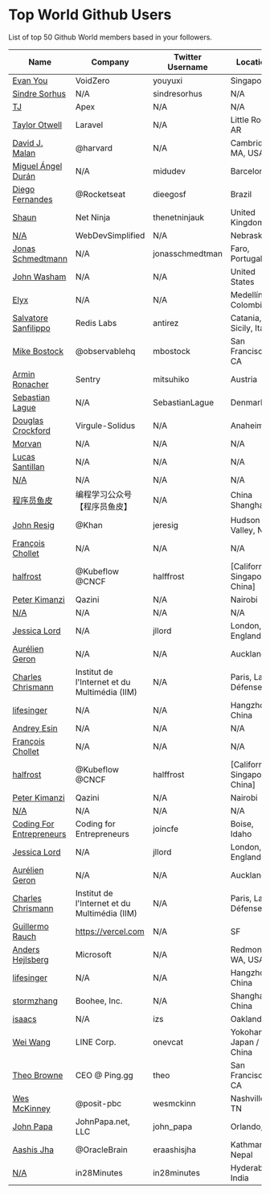 # Top World Github Users

List of top 50 Github World members based in your followers.

<!-- START TOP USERS -->
| Name | Company | Twitter Username | Location | Repositories |
|------|---------|------------------|----------|--------------|
| [Evan You](https://github.com/yyx990803) | VoidZero | youyuxi | Singapore | 198 |
| [Sindre Sorhus](https://github.com/sindresorhus) | N/A | sindresorhus | N/A | 1117 |
| [TJ](https://github.com/tj) | Apex | N/A | N/A | 296 |
| [Taylor Otwell](https://github.com/taylorotwell) | Laravel | N/A | Little Rock, AR | 32 |
| [David J. Malan](https://github.com/dmalan) | @harvard | N/A | Cambridge, MA, USA | 22 |
| [Miguel Ángel Durán](https://github.com/midudev) | N/A | midudev | Barcelona | 204 |
| [Diego Fernandes](https://github.com/diego3g) | @Rocketseat  | dieegosf | Brazil | 75 |
| [Shaun](https://github.com/iamshaunjp) | Net Ninja | thenetninjauk | United Kingdom | 141 |
| [N/A](https://github.com/WebDevSimplified) | WebDevSimplified | N/A | Nebraska | 225 |
| [Jonas Schmedtmann](https://github.com/jonasschmedtmann) | N/A | jonasschmedtman | Faro, Portugal | 7 |
| [John Washam](https://github.com/jwasham) | N/A | N/A | United States | 30 |
| [Elyx](https://github.com/elyxdev) | N/A | N/A | Medellín, Colombia. | 14 |
| [Salvatore Sanfilippo](https://github.com/antirez) | Redis Labs | antirez | Catania, Sicily, Italy | 94 |
| [Mike Bostock](https://github.com/mbostock) | @observablehq  | mbostock | San Francisco, CA | 87 |
| [Armin Ronacher](https://github.com/mitsuhiko) | Sentry | mitsuhiko | Austria | 314 |
| [Sebastian Lague](https://github.com/SebLague) | N/A | SebastianLague | Denmark | 90 |
| [Douglas Crockford](https://github.com/douglascrockford) | Virgule-Solidus | N/A | Anaheim | 18 |
| [Morvan](https://github.com/MorvanZhou) | N/A | N/A | N/A | 46 |
| [Lucas Santillan](https://github.com/Luc4st1574) | N/A | N/A | N/A | 19 |
| [N/A](https://github.com/lllyasviel) | N/A | N/A | N/A | 51 |
| [程序员鱼皮](https://github.com/liyupi) | 编程学习公众号【程序员鱼皮】 | N/A | China Shanghai | 93 |
| [John Resig](https://github.com/jeresig) | @Khan  | jeresig | Hudson Valley, NY | 111 |
| [François Chollet](https://github.com/fchollet) | N/A | N/A | N/A | 16 |
| [halfrost](https://github.com/halfrost) | @Kubeflow @CNCF | halffrost | [California, Singapore, China] | 32 |
| [Peter Kimanzi](https://github.com/peter-kimanzi) | Qazini | N/A | Nairobi | 117 |
| [N/A](https://github.com/AUTOMATIC1111) | N/A | N/A | N/A | 43 |
| [Jessica Lord](https://github.com/jlord) | N/A | jllord | London, England | 171 |
| [Aurélien Geron](https://github.com/ageron) | N/A | N/A | Auckland | 88 |
| [Charles Chrismann](https://github.com/Charles-Chrismann) | Institut de l'Internet et du Multimédia (IIM) | N/A | Paris, La Défense | 22 |
| [lifesinger](https://github.com/lifesinger) | N/A | N/A | Hangzhou, China | 2 |
| [Andrey Esin](https://github.com/esin) | N/A | N/A | N/A | 51 |
| [François Chollet](https://github.com/fchollet) | N/A | N/A | N/A | 16 |
| [halfrost](https://github.com/halfrost) | @Kubeflow @CNCF | halffrost | [California, Singapore, China] | 32 |
| [Peter Kimanzi](https://github.com/peter-kimanzi) | Qazini | N/A | Nairobi | 117 |
| [N/A](https://github.com/AUTOMATIC1111) | N/A | N/A | N/A | 43 |
| [Coding For Entrepreneurs](https://github.com/codingforentrepreneurs) | Coding for Entrepreneurs | joincfe | Boise, Idaho | 219 |
| [Jessica Lord](https://github.com/jlord) | N/A | jllord | London, England | 171 |
| [Aurélien Geron](https://github.com/ageron) | N/A | N/A | Auckland | 88 |
| [Charles Chrismann](https://github.com/Charles-Chrismann) | Institut de l'Internet et du Multimédia (IIM) | N/A | Paris, La Défense | 22 |
| [Guillermo Rauch](https://github.com/rauchg) | https://vercel.com | N/A | SF | 138 |
| [Anders Hejlsberg](https://github.com/ahejlsberg) | Microsoft | N/A | Redmond, WA, USA | 4 |
| [lifesinger](https://github.com/lifesinger) | N/A | N/A | Hangzhou, China | 2 |
| [stormzhang](https://github.com/stormzhang) | Boohee, Inc. | N/A | Shanghai, China | 5 |
| [isaacs](https://github.com/isaacs) | N/A | izs | Oakland CA | 469 |
| [Wei Wang](https://github.com/onevcat) | LINE Corp. | onevcat | Yokohama, Japan / China | 220 |
| [Theo Browne](https://github.com/t3dotgg) | CEO @ Ping.gg | theo | San Francisco, CA | 122 |
| [Wes McKinney](https://github.com/wesm) | @posit-pbc | wesmckinn | Nashville, TN | 119 |
| [John Papa](https://github.com/johnpapa) | JohnPapa.net, LLC | john_papa | Orlando, FL | 152 |
| [Aashis Jha](https://github.com/OracleBrain) | @OracleBrain | eraashisjha | Kathmandu, Nepal  | 42 |
| [N/A](https://github.com/in28minutes) | in28Minutes | in28minutes | Hyderabad, India | 104 |
<!-- END TOP USERS -->
